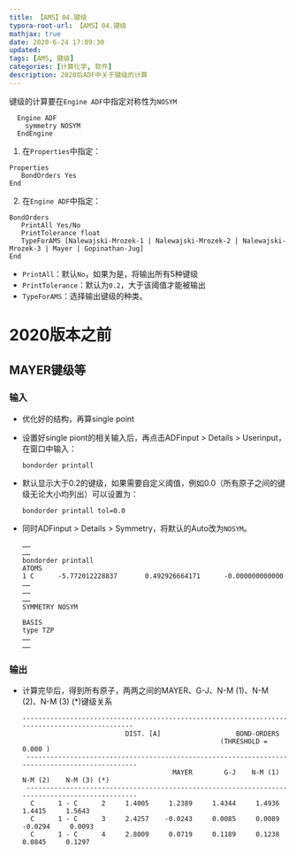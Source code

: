 ```yaml
---
title: 【AMS】04.键级
typora-root-url: 【AMS】04.键级
mathjax: true
date: 2020-6-24 17:09:30
updated:
tags: [AMS, 键级]
categories: [计算化学, 软件]
description: 2020后ADF中关于键级的计算
---
```










键级的计算要在`Engine ADF`中指定对称性为`NOSYM`

```
  Engine ADF 
    symmetry NOSYM
  EndEngine
```



1. 在`Properties`中指定：

```
Properties
   BondOrders Yes
End
```

2. 在`Engine ADF`中指定：

```
BondOrders
   PrintAll Yes/No
   PrintTolerance float
   TypeForAMS [Nalewajski-Mrozek-1 | Nalewajski-Mrozek-2 | Nalewajski-Mrozek-3 | Mayer | Gopinathan-Jug]
End
```

- `PrintAll`：默认`No`，如果为是，将输出所有5种键级
- `PrintTolerance`：默认为`0.2`，大于该阈值才能被输出
- `TypeForAMS`：选择输出键级的种类。



# 2020版本之前

## MAYER键级等

### 输入

- 优化好的结构，再算single point

- 设置好single piont的相关输入后，再点击ADFinput > Details > Userinput，在窗口中输入： 

  ```
  bondorder printall
  ```

- 默认显示大于0.2的键级，如果需要自定义阈值，例如0.0（所有原子之间的键级无论大小均列出）可以设置为：

  ```
  bondorder printall tol=0.0
  ```

- 同时ADFinput > Details > Symmetry，将默认的Auto改为`NOSYM`。

  ```
  ……
  ……
  bondorder printall
  ATOMS
  1 C      -5.772012228837       0.492926664171      -0.000000000000    
  ……
  ……
  ……
  SYMMETRY NOSYM
  
  BASIS
  type TZP
  ……
  ……
  ```

### 输出

- 计算完毕后，得到所有原子，两两之间的MAYER、G-J、N-M (1)、N-M (2)、N-M (3) (*)键级关系

  ```
  -----------------------------------------------------------------------------------------------
                            DIST. [A]                   BOND-ORDERS
                                                    (THRESHOLD =  0.000 )
   -----------------------------------------------------------------------------------------------
                                        MAYER        G-J    N-M (1)    N-M (2)    N-M (3) (*)
   -----------------------------------------------------------------------------------------------
    C      1 - C      2     1.4005     1.2389     1.4344     1.4936     1.4415     1.5643
    C      1 - C      3     2.4257    -0.0243     0.0085     0.0089    -0.0294     0.0093
    C      1 - C      4     2.8009     0.0719     0.1189     0.1238     0.0845     0.1297
  ```

  